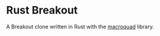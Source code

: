 # Rust Breakout
A Breakout clone written in Rust with the [macroquad](https://macroquad.rs/) library.
